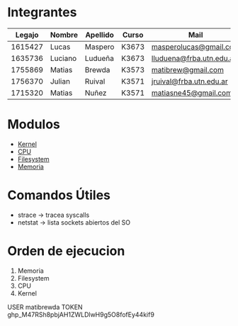 # Integrantes

| Legajo  | Nombre  | Apellido | Curso | Mail                     |
| ------- | ------- | -------- | ----- | ------------------------ |
| 1615427 | Lucas   | Maspero  | K3673 | masperolucas@gmail.com   |
| 1635736 | Luciano | Ludueña  | K3673 | lluduena@frba.utn.edu.ar |
| 1755869 | Matias  | Brewda   | K3573 | matibrew@gmail.com       |
| 1756370 | Julian  | Ruival   | K3571 | jruival@frba.utn.edu.ar  |
| 1715320 | Matias  | Nuñez    | K3571 | matiasne45@gmail.com     |

# Modulos

* [Kernel](Kernel/README.md)
* [CPU](CPU/README.md)
* [Filesystem](Filesystem/README.md)
* [Memoria](Memoria/README.md)

# Comandos Útiles

* strace -> tracea syscalls
* netstat -> lista sockets abiertos del SO

# Orden de ejecucion

1) Memoria
2) Filesystem
3) CPU
4) Kernel

  USER matibrewda
   TOKEN 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
